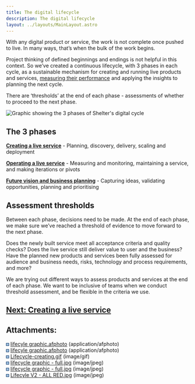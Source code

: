 ```yaml
---
title: The digital lifecycle
description: The digital lifecycle
layout: ../layouts/MainLayout.astro
---
```


With any digital product or service, the work is not complete once pushed to live. In many ways, that’s when the bulk of the work begins.

Project thinking of defined beginnings and endings is not helpful in this context. So we’ve created a continuous lifecycle, with 3 phases in each cycle, as a sustainable mechanism for creating and running live products and services, [measuring their performance](Measuring-success_937656471.html) and applying the insights to planning the next cycle.

There are ‘thresholds’ at the end of each phase - assessments of whether to proceed to the next phase.

![Graphic showing the 3 phases of Shelter's digital cycle](attachments/839647233/867827732.jpg?width=680)

## The 3 phases

[**Creating a live service**](https://shelteruk.atlassian.net/wiki/spaces/ETS/pages/839745537) - Planning, discovery, delivery, scaling and deployment

[**Operating a live service**](https://shelteruk.atlassian.net/wiki/spaces/ETS/pages/839778316) - Measuring and monitoring, maintaining a service, and making iterations or pivots

[**Future vision and business planning**](https://shelteruk.atlassian.net/wiki/spaces/ETS/pages/839712769) - Capturing ideas, validating opportunities, planning and prioritising

## Assessment thresholds

Between each phase, decisions need to be made. At the end of each phase, we make sure we’ve reached a threshold of evidence to move forward to the next phase.

Does the newly built service meet all acceptance criteria and quality checks? Does the live service still deliver value to user and the business? Have the planned new products and services been fully assessed for audience and business needs, risks, technology and process requirements, and more?

We are trying out different ways to assess products and services at the end of each phase. We want to be inclusive of teams when we conduct threshold assessment, and be flexible in the criteria we use.

## [Next: Creating a live service](https://shelteruk.atlassian.net/wiki/spaces/ETS/pages/839745537)

## Attachments:

![](images/icons/bullet_blue.gif) [lifecyle graphic.afphoto](attachments/839647233/864059401.afphoto) (application/afphoto)  
![](images/icons/bullet_blue.gif) [lifecyle graphic.afphoto](attachments/839647233/864059395.afphoto) (application/afphoto)  
![](images/icons/bullet_blue.gif) [Lifecycle-creating.gif](attachments/839647233/864157700.gif) (image/gif)  
![](images/icons/bullet_blue.gif) [lifecycle graphic - full.jpg](attachments/839647233/863338519.jpg) (image/jpeg)  
![](images/icons/bullet_blue.gif) [lifecycle graphic - full.jpg](attachments/839647233/864124931.jpg) (image/jpeg)  
![](images/icons/bullet_blue.gif) [Lifecyle V2 - ALL RED.jpg](attachments/839647233/867827732.jpg) (image/jpeg)
